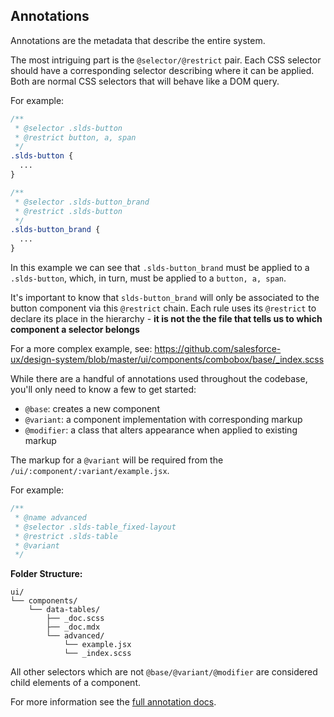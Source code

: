 ## Annotations

Annotations are the metadata that describe the entire system.

The most intriguing part is the `@selector/@restrict` pair. Each CSS selector should have a corresponding selector describing where it can be applied. Both are normal CSS selectors that will behave like a DOM query.

For example:

```SCSS
/**
 * @selector .slds-button
 * @restrict button, a, span
 */
.slds-button {
  ...
}

/**
 * @selector .slds-button_brand
 * @restrict .slds-button
 */
.slds-button_brand {
  ...
}
```

In this example we can see that `.slds-button_brand` must be applied to a `.slds-button`, which, in turn, must be applied to a `button, a, span`.

It's important to know that `slds-button_brand` will only be associated to the button component via this `@restrict` chain. Each rule uses its `@restrict` to declare its place in the hierarchy - **it is not the the file that tells us to which component a selector belongs**

For a more complex example, see: https://github.com/salesforce-ux/design-system/blob/master/ui/components/combobox/base/_index.scss

While there are a handful of annotations used throughout the codebase, you'll only need to know a few to get started:

* `@base`: creates a new component
* `@variant`: a component implementation with corresponding markup
* `@modifier`: a class that alters appearance when applied to existing markup


The markup for a `@variant` will be required from the `/ui/:component/:variant/example.jsx`.

For example:

```SCSS
/**
 * @name advanced
 * @selector .slds-table_fixed-layout
 * @restrict .slds-table
 * @variant
 */

```

**Folder Structure:**

```
ui/
└── components/
    └── data-tables/
        ├── _doc.scss
        ├── _doc.mdx
        └── advanced/
            └── example.jsx
            └── _index.scss

```

All other selectors which are not `@base/@variant/@modifier` are considered child elements of a component.

For more information see the [full annotation docs](ANNOTATIONS_FULL.md).
